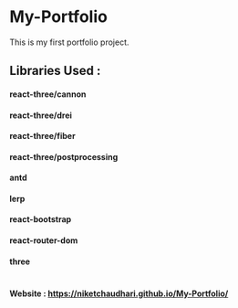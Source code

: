 # My-Portfolio
This is my first portfolio project.


## Libraries Used :
#### react-three/cannon
#### react-three/drei
#### react-three/fiber
#### react-three/postprocessing
#### antd
#### lerp
#### react-bootstrap
#### react-router-dom
#### three



# 
#### Website : https://niketchaudhari.github.io/My-Portfolio/


